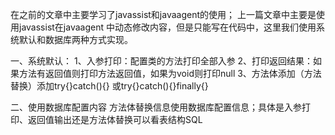 在之前的文章中主要学习了javassist和javaagent的使用；
上一篇文章中主要是使用javassist在javaagent 中动态修改内容，但是只能写在代码中，这里我们使用系统默认和数据库两种方式实现。

一、系统默认：
1、入参打印：配置类的方法打印全部入参
2、打印返回结果：如果方法有返回值则打印方法返回值，如果为void则打印null
3、方法体添加（方法替换）添加try{}catch(){} 或try{}catch(){}finally{}

二、使用数据库配置内容
方法体替换信息使用数据库配置信息；具体是入参打印、返回值输出还是方法体替换可以看表结构SQL


